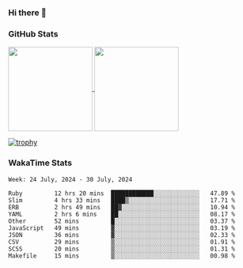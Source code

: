 ### Hi there 👋

### GitHub Stats

<a href="https://github.com/anuraghazra/github-readme-stats">
  <img align="center" height="170px" src="https://github-readme-stats.vercel.app/api/top-langs/?username=tksfjt1024&layout=compact&count_private=true&show_icons=true&show_icons=true&theme=graywhite" />
</a>
<a href="https://github.com/anuraghazra/github-readme-stats">
  <img align="center" height="170px" src="https://github-readme-stats.vercel.app/api?username=tksfjt1024&count_private=true&show_icons=true&show_icons=true&theme=graywhite" />
</a>

[![trophy](https://github-profile-trophy.vercel.app/?username=tksfjt1024)](https://github.com/ryo-ma/github-profile-trophy)

### WakaTime Stats

<!--START_SECTION:waka-->
```text
Week: 24 July, 2024 - 30 July, 2024

Ruby         12 hrs 20 mins  ████████████░░░░░░░░░░░░░   47.89 % 
Slim         4 hrs 33 mins   ████▒░░░░░░░░░░░░░░░░░░░░   17.71 % 
ERB          2 hrs 49 mins   ██▓░░░░░░░░░░░░░░░░░░░░░░   10.94 % 
YAML         2 hrs 6 mins    ██░░░░░░░░░░░░░░░░░░░░░░░   08.17 % 
Other        52 mins         █░░░░░░░░░░░░░░░░░░░░░░░░   03.37 % 
JavaScript   49 mins         ▓░░░░░░░░░░░░░░░░░░░░░░░░   03.19 % 
JSON         36 mins         ▓░░░░░░░░░░░░░░░░░░░░░░░░   02.33 % 
CSV          29 mins         ▒░░░░░░░░░░░░░░░░░░░░░░░░   01.91 % 
SCSS         20 mins         ▒░░░░░░░░░░░░░░░░░░░░░░░░   01.31 % 
Makefile     15 mins         ▒░░░░░░░░░░░░░░░░░░░░░░░░   00.98 % 
```
<!--END_SECTION:waka-->
